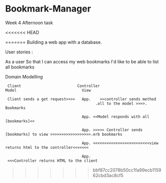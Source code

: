 # Bookmark-Manager
Week 4 Afternoon task 

<<<<<<< HEAD


=======
Building a web app with a database. 


User stories :

As a user 
So that I can access my web bookmarks 
I'd like to be able to list all bookmarks 


Domain Modelling 

     Client                         Controller                            Model                             View  

     Client sends a get request>>>>   App.    >>controller sends method 
                                            .all to the model >>>>. Bookmarks
                                            
                                      App. <<Model responds with all [bookmarks]<<
                                 
                                      App. >>>>> Controller sends [bookmarks] to view >>>>>>>>>>>>>>>>>>.erb bookmarks
                                 
                                      App. <<<<<<<<<<<<<<<<<<<<<<<<<view returns html to the controller<<<<<<<
                                 
                                      App. 
     <<<Controller returns HTML to the client                             
>>>>>>> bbf87cc2078b50cc1fa99ecb115962cbd3ac8cf5
